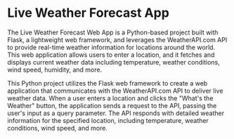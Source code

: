# Live Weather Forecast App

The Live Weather Forecast Web App is a Python-based project built with Flask, a lightweight web framework, and leverages the WeatherAPI.com API to provide real-time weather information for locations around the world. This web application allows users to enter a location, and it fetches and displays current weather data including temperature, weather conditions, wind speed, humidity, and more.

This Python project utilizes the Flask web framework to create a web application that communicates with the WeatherAPI.com API to deliver live weather data. When a user enters a location and clicks the "What's the Weather" button, the application sends a request to the API, passing the user's input as a query parameter. The API responds with detailed weather information for the specified location, including temperature, weather conditions, wind speed, and more.
